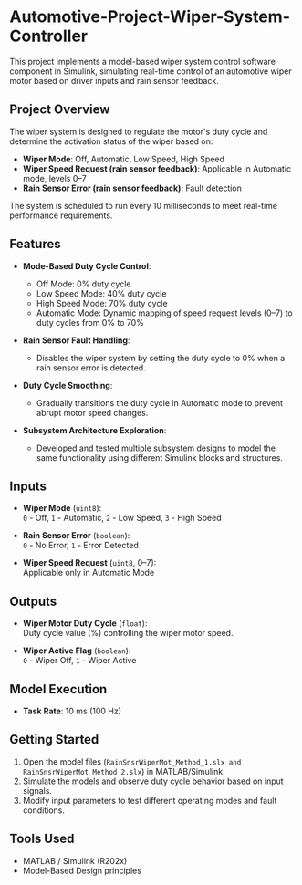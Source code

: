 # Automotive-Project-Wiper-System-Controller

This project implements a model-based wiper system control software component in Simulink, simulating real-time control of an automotive wiper motor based on driver inputs and rain sensor feedback.

## Project Overview

The wiper system is designed to regulate the motor's duty cycle and determine the activation status of the wiper based on:

- **Wiper Mode**: Off, Automatic, Low Speed, High Speed
- **Wiper Speed Request (rain sensor feedback)**: Applicable in Automatic mode, levels 0–7
- **Rain Sensor Error (rain sensor feedback)**: Fault detection

The system is scheduled to run every 10 milliseconds to meet real-time performance requirements.

## Features

- **Mode-Based Duty Cycle Control**:
  - Off Mode: 0% duty cycle
  - Low Speed Mode: 40% duty cycle
  - High Speed Mode: 70% duty cycle
  - Automatic Mode: Dynamic mapping of speed request levels (0–7) to duty cycles from 0% to 70%
  
- **Rain Sensor Fault Handling**:
  - Disables the wiper system by setting the duty cycle to 0% when a rain sensor error is detected.
  
- **Duty Cycle Smoothing**:
  - Gradually transitions the duty cycle in Automatic mode to prevent abrupt motor speed changes.

- **Subsystem Architecture Exploration**:
  - Developed and tested multiple subsystem designs to model the same functionality using different Simulink blocks and structures.

## Inputs

- **Wiper Mode** (`uint8`):  
  `0` - Off, `1` - Automatic, `2` - Low Speed, `3` - High Speed

- **Rain Sensor Error** (`boolean`):  
  `0` - No Error, `1` - Error Detected

- **Wiper Speed Request** (`uint8`, 0–7):  
  Applicable only in Automatic Mode

## Outputs

- **Wiper Motor Duty Cycle** (`float`):  
  Duty cycle value (%) controlling the wiper motor speed.

- **Wiper Active Flag** (`boolean`):  
  `0` - Wiper Off, `1` - Wiper Active

## Model Execution

- **Task Rate**: 10 ms (100 Hz)

## Getting Started

1. Open the model files (`RainSnsrWiperMot_Method_1.slx and RainSnsrWiperMot_Method_2.slx`) in MATLAB/Simulink.
2. Simulate the models and observe duty cycle behavior based on input signals.
3. Modify input parameters to test different operating modes and fault conditions.

## Tools Used

- MATLAB / Simulink (R202x)
- Model-Based Design principles
